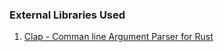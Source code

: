 ### External Libraries Used

1. [Clap - Comman line Argument Parser for Rust](https://docs.rs/clap/)
